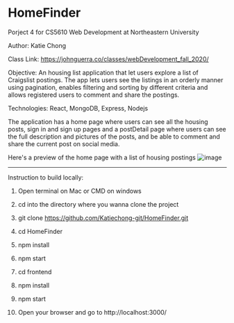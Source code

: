 # HomeFinder

Porject 4 for CS5610 Web Development at Northeastern University

Author: Katie Chong

Class Link: https://johnguerra.co/classes/webDevelopment_fall_2020/

Objective: An housing list application that let users explore a list of Craigslist postings. The app lets users see the listings in an orderly manner using pagination, enables filtering and sorting by different criteria and allows registered users to comment and share the postings.

Technologies: React, MongoDB, Express, Nodejs

The application has a home page where users can see all the housing posts, sign in and sign up pages and a postDetail page where users can see the full description and pictures of the posts, and be able to comment and share the current post on social media. 

Here's a preview of the home page with a list of housing postings
![image]()

----------------------------------------------------------------------

Instruction to build locally:

1. Open terminal on Mac or CMD on windows

2. cd into the directory where you wanna clone the project

3. git clone https://github.com/Katiechong-git/HomeFinder.git

5. cd HomeFinder

6. npm install 

7. npm start

5. cd frontend

6. npm install 

7. npm start

6. Open your browser and go to http://localhost:3000/ 
